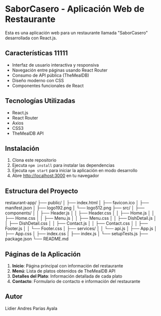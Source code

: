 # SaborCasero - Aplicación Web de Restaurante

Esta es una aplicación web para un restaurante llamada "SaborCasero" desarrollada con React.js.

## Características 11111

- Interfaz de usuario interactiva y responsiva
- Navegación entre páginas usando React Router
- Consumo de API pública (TheMealDB)
- Diseño moderno con CSS
- Componentes funcionales de React

## Tecnologías Utilizadas

- React.js
- React Router
- Axios
- CSS3
- TheMealDB API

## Instalación

1. Clona este repositorio
2. Ejecuta `npm install` para instalar las dependencias
3. Ejecuta `npm start` para iniciar la aplicación en modo desarrollo
4. Abre [http://localhost:3000](http://localhost:3000) en tu navegador

## Estructura del Proyecto
restaurant-app/
├── public/
│ ├── index.html
│ ├── favicon.ico
│ ├── manifest.json
│ ├── logo192.png
│ └── logo512.png
├── src/
│ ├── components/
│ │ ├── Header.js
│ │ ├── Header.css
│ │ ├── Home.js
│ │ ├── Home.css
│ │ ├── Menu.js
│ │ ├── Menu.css
│ │ ├── DishDetail.js
│ │ ├── DishDetail.css
│ │ ├── Contact.js
│ │ ├── Contact.css
│ │ ├── Footer.js
│ │ └── Footer.css
│ ├── services/
│ │ └── api.js
│ ├── App.js
│ ├── App.css
│ ├── index.css
│ ├── index.js
│ └── setupTests.js
├── package.json
└── README.md
## Páginas de la Aplicación

1. **Inicio**: Página principal con información del restaurante
2. **Menú**: Lista de platos obtenidos de TheMealDB API
3. **Detalles del Plato**: Información detallada de cada plato
4. **Contacto**: Formulario de contacto e información del restaurante

## Autor

Lidier Andres Parias Ayala